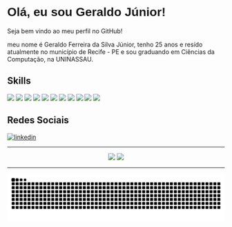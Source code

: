 <h1 style="font-family:Arial,sans-serif;">Olá, eu sou Geraldo Júnior!</h1>
<p>Seja bem vindo ao meu perfil no GitHub!</p>
<p>meu nome é Geraldo Ferreira da Silva Júnior, tenho 25 anos e resído atualmente no município de Recife - PE e sou graduando em Ciências da Computação, na UNINASSAU.</p>
<h2>Skills</h2>
<div>
<img height="45px" src= "https://icongr.am/devicon/git-original.svg?size=128&color=currentColor"/>
<img height="45px" src= "https://icongr.am/devicon/github-original.svg?size=128&color=currentColor"/>
<img height="45px" src= "https://icongr.am/devicon/html5-original.svg?size=128&color=currentColor"/>
<img height="45px" src= "https://icongr.am/devicon/css3-original.svg?size=128&color=currentColor"/>
<img height="45px" src= "https://icongr.am/devicon/javascript-original.svg?size=128&color=currentColor"/>
<img height="45px" src= "https://icongr.am/devicon/typescript-original.svg?size=128&color=currentColor"/>
<img height="45px" src= "https://icongr.am/devicon/nodejs-original.svg?size=128&color=currentColor"/>
<img height="45px" src= "https://icongr.am/devicon/angularjs-original.svg?size=128&color=currentColor"/>
<img height="45px" src= "https://icongr.am/devicon/java-original.svg?size=128&color=currentColor"/>
<img height="45px" src= "https://icongr.am/devicon/python-original.svg?size=128&color=currentColor"/>
<img height="45px" src= "https://icongr.am/devicon/mysql-original.svg?size=128&color=currentColor"/>
                  
</div>
<h2>Redes Sociais</h2>
<div>
<a href="https://www.linkedin.com/in/gerald0juni0r/">
  <img src="https://img.shields.io/badge/LinkedIn-0077B5?style=for-the-badge&logo=linkedin&logoColor=white" alt="linkedin" />
</a>
</div>



<hr>

<div align = "center">
    <a href="https://githun.com/Gerald0Juni0r"></a>
    <!-- Stats -->
    <img height="160em" src="https://github-readme-stats.vercel.app/api?username=Gerald0Juni0r&show_icons=true&theme=dracula">
    <!-- Language -->
    <img height="160em" src="https://github-readme-stats.vercel.app/api/top-langs/?username=Gerald0Juni0r&layout=compact&theme=dracula">
</div>
   
<hr>

<div align = "center">
    <!-- Snake animation -->
    <img src="https://github.com/Gerald0Juni0r/Gerald0Juni0r/blob/454f8e263d66418e02ba43a8aaf53ba8a2d7f330/github-Contribution-grid-snake.svg" alt="">
</div>
